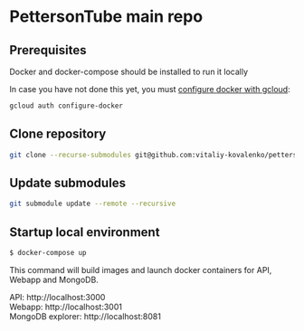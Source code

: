 # PettersonTube main repo

## Prerequisites

Docker and docker-compose should be installed to run it locally

In case you have not done this yet, you must [configure docker with gcloud](https://cloud.google.com/sdk/gcloud/reference/auth/configure-docker):

```bash
gcloud auth configure-docker
```

## Clone repository

```bash
git clone --recurse-submodules git@github.com:vitaliy-kovalenko/pettersontube.git
```

## Update submodules

```bash
git submodule update --remote --recursive
```

## Startup local environment

```bash
$ docker-compose up
```

This command will build images and launch docker containers for API, Webapp and MongoDB.

API: http://localhost:3000 <br>
Webapp: http://localhost:3001 <br>
MongoDB explorer: http://localhost:8081
